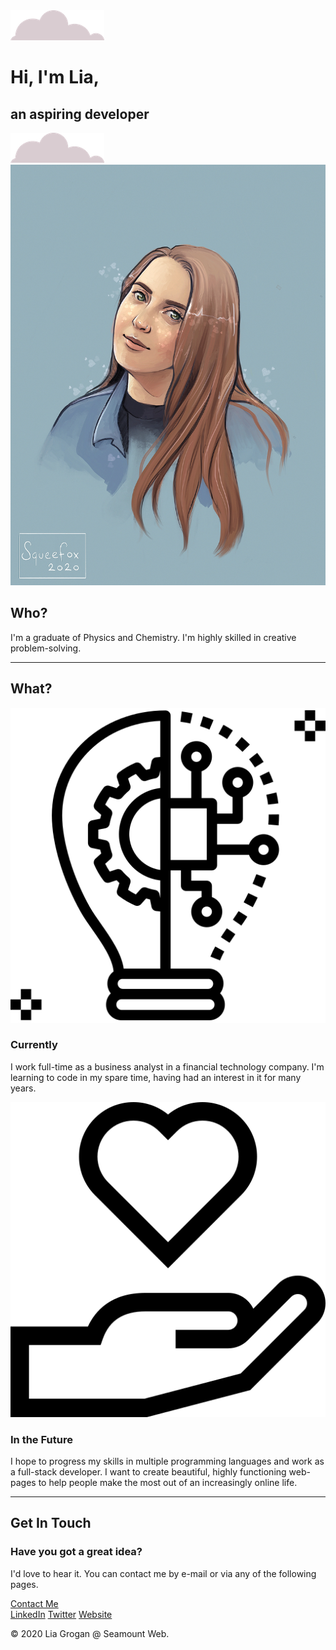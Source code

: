 <!DOCTYPE html>
<html lang="en" dir="ltr">

<head>
  <meta charset="utf-8">
  <title>Dayhlia</title>
  <link rel="icon" href="favicon.ico">
  <link rel="stylesheet" href="CSS/styles.css">
  <link href="https://fonts.googleapis.com/css2?family=Merriweather&family=Montez&family=Montserrat&display=swap" rel="stylesheet">
</head>

<body>
  <div class="container">
    <img class="top-cloud" src="images/cloud.png" alt="cloud-pic">
    <h1>Hi, I'm Lia,</h1>
    <h2>an aspiring developer</h2>
    <img class="bottom-cloud" src="images/cloud.png" alt="cloud-pic">

  </div>

  <div class="middle-container">
    <div class="profile">
      <img class="me" src="images/sparkle.jpg" alt="profile pic">
      <h2>Who?</h2>
      <p>I'm a graduate of Physics and Chemistry. I'm highly skilled in creative problem-solving.</p>
    </div>
    <hr>
    <div class="skills">
      <h2>What?</h2>
      <div class="skill-row">
        <img class="idea" src="images/idea.png" alt="idea-lightbulb">
        <h3>Currently</h3>
        <p>I work full-time as a business analyst in a financial technology company.
          I'm learning to code in my spare time, having had an interest in it for many years.</p>
      </div>
      <div class="skill-row">
        <img class="hand" src="images/hand.png" alt="hand">
        <h3>In the Future</h3>
        <p>I hope to progress my skills in multiple programming languages and work as a full-stack developer.
          I want to create beautiful, highly functioning web-pages to help people make the most out of an
          increasingly online life.</p>
      </div>
    </div>
    <hr>
    <div class="contact-me">
      <h2>Get In Touch</h2>
      <h3>Have you got a great idea?</h3>
      <p>I'd love to hear it. You can contact me by e-mail or via any of the following pages.</p>
      <a href="mailto:lgrogan@tcd.ie" class="button">Contact Me</a>
    </div>
  </div>


  <div class="bottom-container">
    <a class="footer-link1" href="https://www.linkedin.com/in/lia-grogan-a559a3150">LinkedIn</a>
    <a class="footer-link2" href="https://twitter.com/lia_grogan">Twitter</a>
    <a class="footer-link3" href="https://www.appbrewery.co/">Website</a>
    <p class="copyright">© 2020 Lia Grogan @ Seamount Web.</p>
  </div>
</body>

</html>
